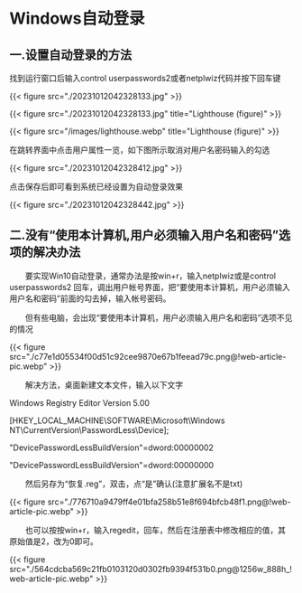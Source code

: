 # Windows自动登录




## 一.设置自动登录的方法

找到运行窗口后输入control userpasswords2或者netplwiz代码并按下回车键

{{< figure src="./20231012042328133.jpg" >}}

{{< figure src="./20231012042328133.jpg" title="Lighthouse (figure)" >}}

{{< figure src="/images/lighthouse.webp" title="Lighthouse (figure)" >}}

在跳转界面中点击用户属性一览，如下图所示取消对用户名密码输入的勾选

{{< figure src="./20231012042328412.jpg" >}}

点击保存后即可看到系统已经设置为自动登录效果

{{< figure src="./20231012042328442.jpg" >}}



## 二.没有“使用本计算机,用户必须输入用户名和密码”选项的解决办法

　　要实现Win10自动登录，通常办法是按win+r，输入netplwiz或是control userpasswords2 回车，调出用户帐号界面，把“要使用本计算机，用户必须输入用户名和密码”前面的勾去掉，输入帐号密码。

　　但有些电脑，会出现“要使用本计算机，用户必须输入用户名和密码”选项不见的情况

{{< figure src="./c77e1d05534f00d51c92cee9870e67b1feead79c.png@!web-article-pic.webp" >}}

　　解决方法，桌面新建文本文件，输入以下文字

Windows Registry Editor Version 5.00

[HKEY_LOCAL_MACHINE\SOFTWARE\Microsoft\Windows NT\CurrentVersion\PasswordLess\Device];

"DevicePasswordLessBuildVersion"=dword:00000002

"DevicePasswordLessBuildVersion"=dword:00000000

　　然后另存为“恢复.reg”，双击，点“是”确认(注意扩展名不是txt)

{{< figure src="./776710a9479ff4e01bfa258b51e8f694bfcb48f1.png@!web-article-pic.webp" >}}



　　也可以按按win+r，输入regedit，回车，然后在注册表中修改相应的值，其原始值是2，改为0即可。

{{< figure src="./564cdcba569c21fb0103120d0302fb9394f531b0.png@1256w_888h_!web-article-pic.webp" >}} 







